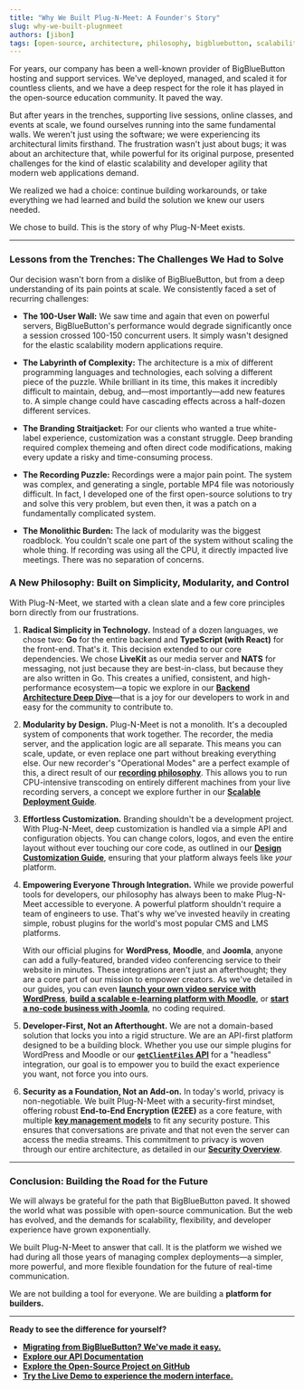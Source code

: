 ```yaml
---
title: "Why We Built Plug-N-Meet: A Founder's Story"
slug: why-we-built-plugnmeet
authors: [jibon]
tags: [open-source, architecture, philosophy, bigbluebutton, scalability, developer]
---
```


For years, our company has been a well-known provider of BigBlueButton hosting and support services. We've deployed, managed, and scaled it for countless clients, and we have a deep respect for the role it has played in the open-source education community. It paved the way.

But after years in the trenches, supporting live sessions, online classes, and events at scale, we found ourselves running into the same fundamental walls. We weren't just using the software; we were experiencing its architectural limits firsthand. The frustration wasn't just about bugs; it was about an architecture that, while powerful for its original purpose, presented challenges for the kind of elastic scalability and developer agility that modern web applications demand.

We realized we had a choice: continue building workarounds, or take everything we had learned and build the solution we knew our users needed.

We chose to build. This is the story of why Plug-N-Meet exists.

<!--truncate-->

---

### Lessons from the Trenches: The Challenges We Had to Solve

Our decision wasn't born from a dislike of BigBlueButton, but from a deep understanding of its pain points at scale. We consistently faced a set of recurring challenges:

*   **The 100-User Wall:** We saw time and again that even on powerful servers, BigBlueButton's performance would degrade significantly once a session crossed 100-150 concurrent users. It simply wasn't designed for the elastic scalability modern applications require.

*   **The Labyrinth of Complexity:** The architecture is a mix of different programming languages and technologies, each solving a different piece of the puzzle. While brilliant in its time, this makes it incredibly difficult to maintain, debug, and—most importantly—add new features to. A simple change could have cascading effects across a half-dozen different services.

*   **The Branding Straitjacket:** For our clients who wanted a true white-label experience, customization was a constant struggle. Deep branding required complex themeing and often direct code modifications, making every update a risky and time-consuming process.

*   **The Recording Puzzle:** Recordings were a major pain point. The system was complex, and generating a single, portable MP4 file was notoriously difficult. In fact, I developed one of the first open-source solutions to try and solve this very problem, but even then, it was a patch on a fundamentally complicated system.

*   **The Monolithic Burden:** The lack of modularity was the biggest roadblock. You couldn't scale one part of the system without scaling the whole thing. If recording was using all the CPU, it directly impacted live meetings. There was no separation of concerns.

### A New Philosophy: Built on Simplicity, Modularity, and Control

With Plug-N-Meet, we started with a clean slate and a few core principles born directly from our frustrations.

1.  **Radical Simplicity in Technology.**
    Instead of a dozen languages, we chose two: **Go** for the entire backend and **TypeScript (with React)** for the front-end. That's it. This decision extended to our core dependencies. We chose **LiveKit** as our media server and **NATS** for messaging, not just because they are best-in-class, but because they are also written in Go. This creates a unified, consistent, and high-performance ecosystem—a topic we explore in our **[Backend Architecture Deep Dive](/blog/backend-architecture-deep-dive)**—that is a joy for our developers to work in and easy for the community to contribute to.

2.  **Modularity by Design.**
    Plug-N-Meet is not a monolith. It's a decoupled system of components that work together. The recorder, the media server, and the application logic are all separate. This means you can scale, update, or even replace one part without breaking everything else. Our new recorder's "Operational Modes" are a perfect example of this, a direct result of our **[recording philosophy](/blog/2025-10-30-recording-philosophy.md)**. This allows you to run CPU-intensive transcoding on entirely different machines from your live recording servers, a concept we explore further in our **[Scalable Deployment Guide](/docs/developer-guide/scalable-setup)**.

3.  **Effortless Customization.**
    Branding shouldn't be a development project. With Plug-N-Meet, deep customization is handled via a simple API and configuration objects. You can change colors, logos, and even the entire layout without ever touching our core code, as outlined in our **[Design Customization Guide](/docs/developer-guide/design-customisation)**, ensuring that your platform always feels like *your* platform.

4.  **Empowering Everyone Through Integration.**
    While we provide powerful tools for developers, our philosophy has always been to make Plug-N-Meet accessible to everyone. A powerful platform shouldn't require a team of engineers to use. That's why we've invested heavily in creating simple, robust plugins for the world's most popular CMS and LMS platforms.

    With our official plugins for **WordPress**, **Moodle**, and **Joomla**, anyone can add a fully-featured, branded video conferencing service to their website in minutes. These integrations aren't just an afterthought; they are a core part of our mission to empower creators. As we've detailed in our guides, you can even **[launch your own video service with WordPress](/blog/no-code-video-conferencing-service-with-wordpress)**, **[build a scalable e-learning platform with Moodle](/blog/secure-scalable-moodle-e-learning-platform)**, or **[start a no-code business with Joomla](/blog/no-code-video-conferencing-service-with-joomla)**, no coding required.

5.  **Developer-First, Not an Afterthought.**
    We are not a domain-based solution that locks you into a rigid structure. We are an API-first platform designed to be a building block. Whether you use our simple plugins for WordPress and Moodle or our **[`getClientFiles` API](/docs/api/get-client-files)** for a "headless" integration, our goal is to empower you to build the exact experience you want, not force you into ours.

6.  **Security as a Foundation, Not an Add-on.**
    In today's world, privacy is non-negotiable. We built Plug-N-Meet with a security-first mindset, offering robust **End-to-End Encryption (E2EE)** as a core feature, with multiple **[key management models](/blog/e2ee-key-models-guide)** to fit any security posture. This ensures that conversations are private and that not even the server can access the media streams. This commitment to privacy is woven through our entire architecture, as detailed in our **[Security Overview](/docs/security-overview)**.

---

### Conclusion: Building the Road for the Future

We will always be grateful for the path that BigBlueButton paved. It showed the world what was possible with open-source communication. But the web has evolved, and the demands for scalability, flexibility, and developer experience have grown exponentially.

We built Plug-N-Meet to answer that call. It is the platform we wished we had during all those years of managing complex deployments—a simpler, more powerful, and more flexible foundation for the future of real-time communication.

We are not building a tool for everyone. We are building a **platform for builders.**

---

**Ready to see the difference for yourself?**

*   **[Migrating from BigBlueButton? We've made it easy.](/docs/tutorials/migration-from-bbb)**
*   **[Explore our API Documentation](/docs/api/intro)**
*   **[Explore the Open-Source Project on GitHub](https://github.com/mynaparrot/plugNmeet-server)**
*   **[Try the Live Demo to experience the modern interface.](https://demo.plugnmeet.com/landing.html)**
